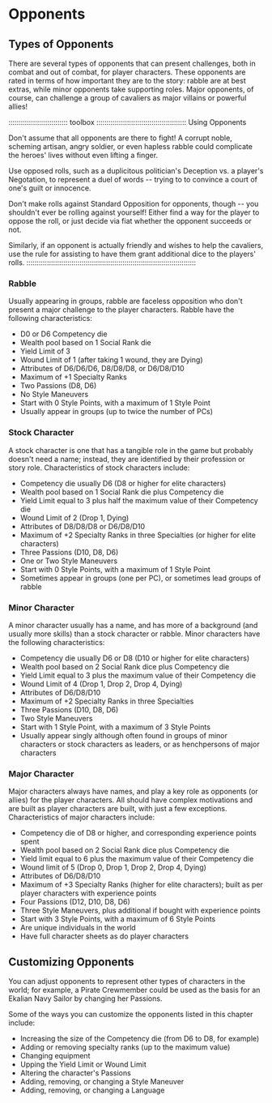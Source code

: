 # Opponents

## Types of Opponents

There are several types of opponents that can present challenges,
both in combat and out of combat, for player characters. These opponents
are rated in terms of how important they are to the story: rabble
are at best extras, while minor opponents take supporting roles. Major
opponents, of course, can challenge a group of cavaliers as major
villains or powerful allies\!

::::::::::::::::::::::::::::: toolbox ::::::::::::::::::::::::::::::::::::::::::::
Using Opponents

Don't assume that all opponents are there to fight\! A corrupt noble,
scheming artisan, angry soldier, or even hapless rabble could complicate
the heroes' lives without even lifting a finger.

Use opposed rolls, such as a duplicitous politician's Deception vs. a
player's Negotation, to represent a duel of words -- trying to to
convince a court of one's guilt or innocence.

Don't make rolls against Standard Opposition for opponents, though --
you shouldn't ever be rolling against yourself\! Either find a way for
the player to oppose the roll, or just decide via fiat whether the
opponent succeeds or not.

Similarly, if an opponent is actually friendly and wishes to help the
cavaliers, use the rule for assisting to have them grant additional dice
to the players' rolls.
:::::::::::::::::::::::::::::::::::::::::::::::::::::::::::::::::::::::::::::::::::

### Rabble

Usually appearing in groups, rabble are faceless opposition who
don't present a major challenge to the player characters. Rabble have
the following characteristics:

  - D0 or D6 Competency die
  - Wealth pool based on 1 Social Rank die
  - Yield Limit of 3
  - Wound Limit of 1 (after taking 1 wound, they are Dying)
  - Attributes of D6/D6/D6, D8/D8/D8, or D6/D8/D10
  - Maximum of +1 Specialty Ranks
  - Two Passions (D8, D6)
  - No Style Maneuvers
  - Start with 0 Style Points, with a maximum of 1 Style Point
  - Usually appear in groups (up to twice the number of PCs)

### Stock Character

A stock character is one that has a tangible role in the
game but probably doesn't need a name; instead, they are identified by
their profession or story role. Characteristics of stock characters
include:

  - Competency die usually D6 (D8 or higher for elite characters)
  - Wealth pool based on 1 Social Rank die plus Competency die
  - Yield Limit equal to 3 plus half the maximum value of their
    Competency die
  - Wound Limit of 2 (Drop 1, Dying)
  - Attributes of D8/D8/D8 or D6/D8/D10
  - Maximum of +2 Specialty Ranks in three Specialties (or higher for
    elite characters)
  - Three Passions (D10, D8, D6)
  - One or Two Style Maneuvers
  - Start with 0 Style Points, with a maximum of 1 Style Point
  - Sometimes appear in groups (one per PC), or sometimes lead groups of
    rabble

### Minor Character

A minor character usually has a name, and has more of
a background (and usually more skills) than a stock
character or rabble. Minor characters have the following
characteristics:

  - Competency die usually D6 or D8 (D10 or higher for elite characters)
  - Wealth pool based on 2 Social Rank dice plus Competency die
  - Yield Limit equal to 3 plus the maximum value of their Competency
    die
  - Wound Limit of 4 (Drop 1, Drop 2, Drop 4, Dying)
  - Attributes of D6/D8/D10
  - Maximum of +2 Specialty Ranks in three Specialties
  - Three Passions (D10, D8, D6)
  - Two Style Maneuvers
  - Start with 1 Style Point, with a maximum of 3 Style Points
  - Usually appear singly although often found in groups of minor
    characters or stock characters as leaders, or as henchpersons of
    major characters

### Major Character

Major characters always have names, and play a key role as opponents
(or allies) for the player characters. All should have complex
motivations and are built as player characters are built, with just a
few exceptions. Characteristics of major characters include:

  - Competency die of D8 or higher, and corresponding experience points
    spent
  - Wealth pool based on 2 Social Rank dice plus Competency die 
  - Yield limit equal to 6 plus the maximum value of their Competency
    die
  - Wound limit of 5 (Drop 0, Drop 1, Drop 2, Drop 4, Dying)
  - Attributes of D6/D8/D10
  - Maximum of +3 Specialty Ranks (higher for elite characters); built
    as per player characters with experience points
  - Four Passions (D12, D10, D8, D6)
  - Three Style Maneuvers, plus additional if bought with experience
    points
  - Start with 3 Style Points, with a maximum of 6 Style Points
  - Are unique individuals in the world
  - Have full character sheets as do player characters

## Customizing Opponents

You can adjust opponents to represent other types of characters in the
world; for example, a Pirate Crewmember could be used as the basis for
an Ekalian Navy Sailor by changing her Passions.

Some of the ways you can customize the opponents listed in
this chapter include:

  - Increasing the size of the Competency die (from D6 to D8, for
    example)
  - Adding or removing specialty ranks (up to the maximum value)
  - Changing equipment
  - Upping the Yield Limit or Wound Limit
  - Altering the character's Passions
  - Adding, removing, or changing a Style Maneuver
  - Adding, removing, or changing a Language

